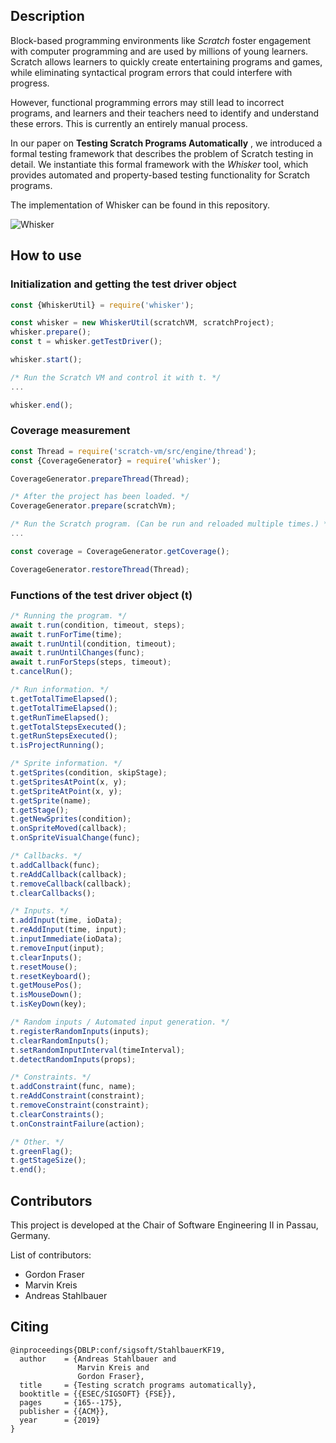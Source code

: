 ## Description

Block-based programming environments like *Scratch* foster engagement
with computer programming and are used by millions of young learners.
Scratch allows learners to quickly create entertaining programs and
games, while eliminating syntactical program errors that could
interfere with progress.

However, functional programming errors may still lead to incorrect
programs, and learners and their teachers need to identify and
understand these errors. This is currently an entirely manual process.

In our paper on **Testing Scratch Programs Automatically** , we 
introduced a formal testing framework that describes
the problem of Scratch testing in detail. We instantiate this formal
framework with the *Whisker* tool, which provides automated and
property-based testing functionality for Scratch programs.

The implementation of Whisker can be found in this repository. 

![Whisker](https://raw.githubusercontent.com/se2p/whisker-main/master/logos/whisker-text-logo.jpg)

## How to use

### Initialization and getting the test driver object

```javascript
const {WhiskerUtil} = require('whisker');

const whisker = new WhiskerUtil(scratchVM, scratchProject);
whisker.prepare();
const t = whisker.getTestDriver();

whisker.start();

/* Run the Scratch VM and control it with t. */
...

whisker.end();
```

### Coverage measurement

```javascript
const Thread = require('scratch-vm/src/engine/thread');
const {CoverageGenerator} = require('whisker');

CoverageGenerator.prepareThread(Thread);

/* After the project has been loaded. */
CoverageGenerator.prepare(scratchVm);

/* Run the Scratch program. (Can be run and reloaded multiple times.) */
...

const coverage = CoverageGenerator.getCoverage();

CoverageGenerator.restoreThread(Thread);
```

### Functions of the test driver object (t)

```javascript
/* Running the program. */
await t.run(condition, timeout, steps);
await t.runForTime(time);
await t.runUntil(condition, timeout);
await t.runUntilChanges(func);
await t.runForSteps(steps, timeout);
t.cancelRun();

/* Run information. */
t.getTotalTimeElapsed();
t.getTotalTimeElapsed();
t.getRunTimeElapsed();
t.getTotalStepsExecuted();
t.getRunStepsExecuted();
t.isProjectRunning();

/* Sprite information. */
t.getSprites(condition, skipStage);
t.getSpritesAtPoint(x, y);
t.getSpriteAtPoint(x, y);
t.getSprite(name);
t.getStage();
t.getNewSprites(condition);
t.onSpriteMoved(callback);
t.onSpriteVisualChange(func);

/* Callbacks. */
t.addCallback(func);
t.reAddCallback(callback);
t.removeCallback(callback);
t.clearCallbacks();

/* Inputs. */
t.addInput(time, ioData);
t.reAddInput(time, input);
t.inputImmediate(ioData);
t.removeInput(input);
t.clearInputs();
t.resetMouse();
t.resetKeyboard();
t.getMousePos();
t.isMouseDown();
t.isKeyDown(key);

/* Random inputs / Automated input generation. */
t.registerRandomInputs(inputs);
t.clearRandomInputs();
t.setRandomInputInterval(timeInterval);
t.detectRandomInputs(props);

/* Constraints. */
t.addConstraint(func, name);
t.reAddConstraint(constraint);
t.removeConstraint(constraint);
t.clearConstraints();
t.onConstraintFailure(action);

/* Other. */
t.greenFlag();
t.getStageSize();
t.end();
```

## Contributors

This project is developed at the Chair of Software Engineering II in Passau, Germany.

List of contributors:
- Gordon Fraser
- Marvin Kreis
- Andreas Stahlbauer

## Citing

```
@inproceedings{DBLP:conf/sigsoft/StahlbauerKF19,
  author    = {Andreas Stahlbauer and
               Marvin Kreis and
               Gordon Fraser},
  title     = {Testing scratch programs automatically},
  booktitle = {{ESEC/SIGSOFT} {FSE}},
  pages     = {165--175},
  publisher = {{ACM}},
  year      = {2019}
}
```
